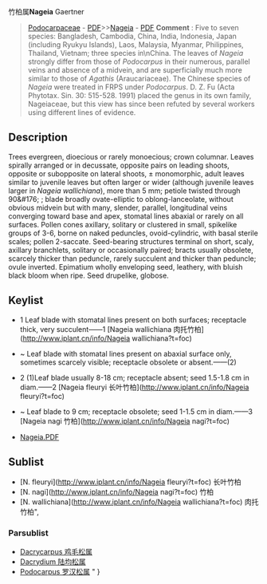 竹柏属**Nageia** Gaertner

> [Podocarpaceae](http://www.iplant.cn/info/Podocarpaceae?t=foc) - [PDF](http://www.iplant.cn/foc/pdf/Podocarpaceae.pdf)>>[Nageia](http://www.iplant.cn/info/Nageia?t=foc) - [PDF](http://www.iplant.cn/foc/pdf/Nageia.pdf)
> **Comment** : 
> Five to seven species: Bangladesh, Cambodia, China, India, Indonesia, Japan (including Ryukyu Islands), Laos, Malaysia, Myanmar, Philippines, Thailand, Vietnam; three species in\nChina.
> The leaves of *Nageia* strongly differ from those of *Podocarpus* in their numerous, parallel veins and absence of a midvein, and are superficially much more similar to those of *Agathis* (Araucariaceae). The Chinese species of *Nageia* were treated in FRPS under *Podocarpus*. D. Z. Fu (Acta Phytotax. Sin. 30: 515-528. 1991) placed the genus in its own family, Nageiaceae, but this view has since been refuted by several workers using different lines of evidence.

## Description

Trees evergreen, dioecious or rarely monoecious; crown columnar. Leaves spirally arranged or in decussate, opposite pairs on leading shoots, opposite or subopposite on lateral shoots, ±  monomorphic, adult leaves similar to juvenile leaves but often larger or wider (although juvenile leaves larger in *Nageia wallichiana*), more than 5 mm; petiole twisted through 90&amp;#176; ; blade broadly ovate-elliptic to oblong-lanceolate, without obvious midvein but with many, slender, parallel, longitudinal veins converging toward base and apex, stomatal lines abaxial or rarely on all surfaces. Pollen cones axillary, solitary or clustered in small, spikelike groups of 3-6, borne on naked peduncles, ovoid-cylindric, with basal sterile scales; pollen 2-saccate. Seed-bearing structures terminal on short, scaly, axillary branchlets, solitary or occasionally paired; bracts usually obsolete, scarcely thicker than peduncle, rarely succulent and thicker than peduncle; ovule inverted. Epimatium wholly enveloping seed, leathery, with bluish black bloom when ripe. Seed drupelike, globose.
## Keylist

* 1 Leaf blade with stomatal lines present on both surfaces; receptacle thick, very succulent——1 [Nageia wallichiana 肉托竹柏](http://www.iplant.cn/info/Nageia wallichiana?t=foc)
* ~ Leaf blade with stomatal lines present on abaxial surface only, sometimes scarcely visible; receptacle obsolete or absent.——(2)

* 2 (1)Leaf blade usually 8-18 cm; receptacle absent; seed 1.5-1.8 cm in diam.——2 [Nageia fleuryi 长叶竹柏](http://www.iplant.cn/info/Nageia fleuryi?t=foc)
* ~ Leaf blade to 9 cm; receptacle obsolete; seed 1-1.5 cm in diam.——3 [Nageia nagi 竹柏](http://www.iplant.cn/info/Nageia nagi?t=foc)
* [Nageia.PDF](http://www.iplant.cn/foc/pdf/Nageia.pdf)

## Sublist

* [N.  fleuryi](http://www.iplant.cn/info/Nageia fleuryi?t=foc)
 长叶竹柏
* [N.  nagi](http://www.iplant.cn/info/Nageia nagi?t=foc)
 竹柏
* [N.  wallichiana](http://www.iplant.cn/info/Nageia wallichiana?t=foc) 肉托竹柏",

### Parsublist

* [Dacrycarpus  鸡毛松属](http://www.iplant.cn/info/Dacrycarpus?t=foc)
* [Dacrydium  陆均松属](http://www.iplant.cn/info/Dacrydium?t=foc)
* [Podocarpus  罗汉松属](http://www.iplant.cn/info/Podocarpus?t=foc)
"
}